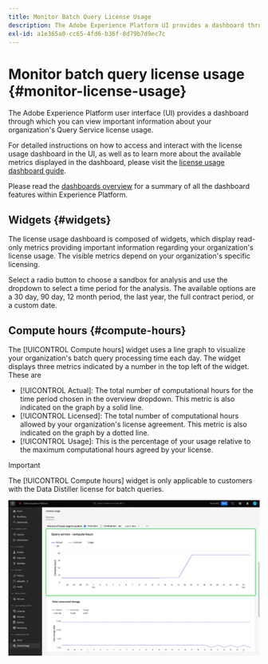 ```yaml
---
title: Monitor Batch Query License Usage
description: The Adobe Experience Platform UI provides a dashboard through which you can view important information about your organization's Data Distiller license usage.
exl-id: a1e365a0-cc65-4fd6-b36f-8d79b7d9ec7c
---
```

# Monitor batch query license usage {#monitor-license-usage}

The Adobe Experience Platform user interface (UI) provides a dashboard through which you can view important information about your organization's Query Service license usage.

For detailed instructions on how to access and interact with the license usage dashboard in the UI, as well as to learn more about the available metrics displayed in the dashboard, please visit the [license usage dashboard guide](../../dashboards/guides/license-usage.md).

Please read the [dashboards overview](../../dashboards/home.md) for a summary of all the dashboard features within Experience Platform.

## Widgets {#widgets}

The license usage dashboard is composed of widgets, which display read-only metrics providing important information regarding your organization's license usage. The visible metrics depend on your organization's specific licensing.

Select a radio button to choose a sandbox for analysis and use the dropdown to select a time period for the analysis. The available options are a 30 day, 90 day, 12 month period, the last year, the full contract period, or a custom date.

## Compute hours {#compute-hours}

The [!UICONTROL Compute hours] widget uses a line graph to visualize your organization's batch query processing time each day. The widget displays three metrics indicated by a number in the top left of the widget. These are  

- [!UICONTROL Actual]: The total number of computational hours for the time period chosen in the overview dropdown. This metric is also indicated on the graph by a solid line. 
- [!UICONTROL Licensed]: The total number of computational hours allowed by your organization's license agreement. This metric is also indicated on the graph by a dotted line.
- [!UICONTROL Usage]: This is the percentage of your usage relative to the maximum computational hours agreed by your license.

>[!IMPORTANT]
>
>The [!UICONTROL Compute hours] widget is only applicable to customers with the Data Distiller license for batch queries.

![The license usage dashboard with the compute hours widget highlighted.](../images/data-distiller/compute-hours.png)
